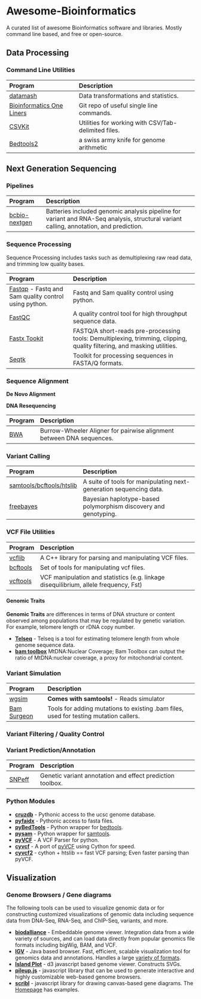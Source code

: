 Awesome-Bioinformatics
======================

A curated list of awesome Bioinformatics software and libraries. Mostly command line based, and free or open-source.



## Data Processing

### Command Line Utilities

| Program                                                                 | Description
|:----------------------------------------------------------------------- | :------------
| [datamash](http://www.gnu.org/software/datamash/)                       | Data transformations and statistics. 
| [Bioinformatics One Liners](https://github.com/stephenturner/oneliners) | Git repo of useful single line commands.
| [CSVKit](https://github.com/onyxfish/csvkit) | Utilities for working with CSV/Tab-delimited files.
| [Bedtools2](https://github.com/arq5x/bedtools2)                         | a swiss army knife for genome arithmetic

## Next Generation Sequencing

### Pipelines

| Program                                                                 | Description
|:----------------------------------------------------------------------- | :------------
| [bcbio-nextgen](https://github.com/chapmanb/bcbio-nextgen)              | Batteries included genomic analysis pipeline for variant and RNA-Seq analysis, structural variant calling, annotation, and prediction.

### Sequence Processing 

Sequence Processing includes tasks such as demultiplexing raw read data, and trimming low quality bases.

| Program                                                                 | Description
|:----------------------------------------------------------------------- | :------------
| [Fastqp](https://github.com/mdshw5/fastqp) - Fastq and Sam quality control using python.            | Fastq and Sam quality control using python.
| [FastQC](http://www.bioinformatics.babraham.ac.uk/projects/fastqc/)     |  A quality control tool for high throughput sequence data.
| [Fastx Tookit](http://hannonlab.cshl.edu/fastx_toolkit/) | FASTQ/A short-reads pre-processing tools: Demultiplexing, trimming, clipping, quality filtering, and masking utilities.
| [Seqtk](https://github.com/lh3/seqtk) | Toolkit for processing sequences in FASTA/Q formats. |

### Sequence Alignment

__De Novo Alignment__

__DNA Resequencing__

| Program                                                                 | Description
|:----------------------------------------------------------------------- | :------------
| [BWA](https://github.com/lh3/bwa) | Burrow-Wheeler Aligner for pairwise alignment between DNA sequences. 

### Variant Calling

| Program                                                                 | Description
|:----------------------------------------------------------------------- | :------------
| [samtools/bcftools/htslib](https://github.com/samtools/samtools) | A suite of tools for manipulating next-generation sequencing data.
| [freebayes](https://github.com/ekg/freebayes) | Bayesian haplotype-based polymorphism discovery and genotyping.

### VCF File Utilities

| Program                                                                 | Description
|:----------------------------------------------------------------------- | :------------
| [vcflib](https://github.com/ekg/vcflib) | A C++ library for parsing and manipulating VCF files.
| [bcftools](https://github.com/samtools/bcftools) | Set of tools for manipulating vcf files.
| [vcftools](http://vcftools.sourceforge.net/) | VCF manipulation and statistics (e.g. linkage disequilibrium, allele frequency, Fst)


#### Genomic Traits

__Genomic Traits__ are differences in terms of DNA structure or content observed among populations that may be regulated by genetic variation. For example, telomere length or rDNA copy number.

* __[Telseq](https://github.com/zd1/telseq)__ - Telseq is a tool for estimating telomere length from whole genome sequence data.
* __[bam toolbox](https://github.com/AndersenLab/bam-toolbox)__ MtDNA:Nuclear Coverage; Bam Toolbox can output the ratio of MtDNA:nuclear coverage, a proxy for mitochondrial content.

### Variant Simulation

| Program                                                                 | Description
|:----------------------------------------------------------------------- | :------------
| [wgsim](https://github.com/lh3/wgsim) | __Comes with samtools!__ - Reads simulator
| [Bam Surgeon](https://github.com/adamewing/bamsurgeon) | Tools for adding mutations to existing .bam files, used for testing mutation callers.

### Variant Filtering / Quality Control

### Variant Prediction/Annotation

| Program                                                                 | Description
|:----------------------------------------------------------------------- | :------------
| [SNPeff](http://snpeff.sourceforge.net/) | Genetic variant annotation and effect prediction toolbox. 


### Python Modules

* __[cruzdb](https://github.com/brentp/cruzdb)__ - Pythonic access to the ucsc genome database.
* __[pyfaidx](https://github.com/mdshw5/pyfaidx)__ - Pythonic access to fasta files.
* __[pyBedTools](https://github.com/daler/pybedtools)__ - Python wrapper for [bedtools](https://github.com/arq5x/bedtools). 
* __[pysam](https://github.com/pysam-developers/pysam)__ - Python wrapper for [samtools](https://github.com/samtools/samtools).
* __[pyVCF](https://github.com/jamescasbon/PyVCF)__ - A VCF Parser for python.
* __[cyvcf](https://github.com/arq5x/cyvcf)__ - A port of [pyVCF](https://github.com/jamescasbon/PyVCF) using Cython for speed.
* __[cyvcf2](https://github.com/brentp/cyvcf2)__ - cython + htslib == fast VCF parsing; Even faster parsing than pyVCF.

## Visualization


### Genome Browsers / Gene diagrams

The following tools can be used to visualize genomic data or for constructing customized visualizations of genomic data including sequence data from DNA-Seq, RNA-Seq, and ChIP-Seq, variants, and more.

* __[biodalliance](http://www.biodalliance.org/)__ - Embeddable genome viewer. Integration data from a wide variety of sources, and can load data directly from popular genomics file formats including bigWig, BAM, and VCF.
* __[IGV](https://www.broadinstitute.org/igv/)__ - Java based browser.  Fast, efficient, scalable visualization tool for genomics data and annotations. Handles a large [variety of formats](http://www.broadinstitute.org/igv/FileFormats).
* __[Island Plot](https://github.com/lairdm/islandplot)__ - d3 javascript based genome viewer. Constructs SVGs.
* __[pileup.js](https://github.com/hammerlab/pileup.js)__ - javascript library that can be used to generate interactive and highly customizable web-based genome browsers.
* __[scribl](https://github.com/chmille4/Scribl)__ - javascript library for drawing canvas-based gene diagrams. The [Homepage](http://chmille4.github.io/Scribl/) has examples.



